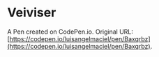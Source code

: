 # Veiviser

A Pen created on CodePen.io. Original URL: [https://codepen.io/luisangelmaciel/pen/Baxqrbz](https://codepen.io/luisangelmaciel/pen/Baxqrbz).

